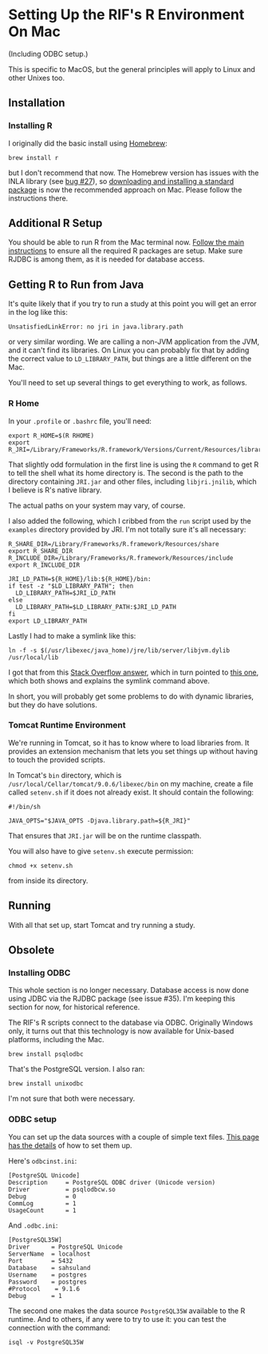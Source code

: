 # Setting Up the RIF's R Environment On Mac

(Including ODBC setup.)

This is specific to MacOS, but the general principles will apply to Linux and other Unixes too.

## Installation

### Installing R

I originally did the basic install using [Homebrew](https://brew.sh):

```
brew install r
```

but I don't recommend that now. The Homebrew version has issues with the INLA library (see [bug #27](https://github.com/smallAreaHealthStatisticsUnit/rapidInquiryFacility/issues/27)), so  [downloading and installing a standard package](https://cran.r-project.org/bin/macosx/) is now the recommended approach on Mac. Please follow the instructions there.

## Additional R Setup

You should be able to run R from the Mac terminal now. [Follow the main instructions](../rifWebApplication/Readme.md#433-r-packages) to ensure all the required R packages are setup. Make sure RJDBC is among them, as it is needed for database access.

## Getting R to Run from Java

It's quite likely that if you try to run a study at this point you will get an error in the log like this:

```
UnsatisfiedLinkError: no jri in java.library.path
```

or very similar wording. We are calling a non-JVM application from the JVM, and it can't find its libraries. On Linux you can probably fix that by adding the correct value to `LD_LIBRARY_PATH`, but things are a little different on the Mac.

You'll need to set up several things to get everything to work, as follows.

### R Home

In your `.profile` or `.bashrc` file, you'll need:

```
export R_HOME=$(R RHOME)
export R_JRI=/Library/Frameworks/R.framework/Versions/Current/Resources/library/rJava/jri
```

That slightly odd formulation in the first line is using the `R` command to get R to tell the shell what its home directory is. The second is the path to the directory containing `JRI.jar` and other files, including `libjri.jnilib`, which I believe is R's native library.

The actual paths on your system may vary, of course.

I also added the following, which I cribbed from the `run` script used by the `examples` directory provided by JRI. I'm not totally sure it's all necessary:

```
R_SHARE_DIR=/Library/Frameworks/R.framework/Resources/share
export R_SHARE_DIR
R_INCLUDE_DIR=/Library/Frameworks/R.framework/Resources/include
export R_INCLUDE_DIR

JRI_LD_PATH=${R_HOME}/lib:${R_HOME}/bin:
if test -z "$LD_LIBRARY_PATH"; then
  LD_LIBRARY_PATH=$JRI_LD_PATH
else
  LD_LIBRARY_PATH=$LD_LIBRARY_PATH:$JRI_LD_PATH
fi
export LD_LIBRARY_PATH
```

Lastly I had to make a symlink like this:

```
ln -f -s $(/usr/libexec/java_home)/jre/lib/server/libjvm.dylib /usr/local/lib
```

I got that from this [Stack Overflow answer](https://stackoverflow.com/a/35852152/1517620), which in turn
pointed to [this one](https://stackoverflow.com/a/31039105), which both shows and explains the symlink command above.

In short, you will probably get some problems to do with dynamic libraries, but they do have solutions.

### Tomcat Runtime Environment

We're running in Tomcat, so it has to know where to load libraries from. It provides an extension mechanism that lets you set things up without having to touch the provided scripts.

In Tomcat's `bin` directory, which is `/usr/local/Cellar/tomcat/9.0.6/libexec/bin` on my machine, create a file called `setenv.sh` if it does not already exist. It should contain the following:

```
#!/bin/sh

JAVA_OPTS="$JAVA_OPTS -Djava.library.path=${R_JRI}"
```

That ensures that `JRI.jar` will be on the runtime classpath.

You will also have to give `setenv.sh` execute permission:

```
chmod +x setenv.sh
```

from inside its directory.

## Running

With all that set up, start Tomcat and try running a study.

## Obsolete

### Installing ODBC

This whole section is no longer necessary. Database access is now done using JDBC via the RJDBC package (see issue #35). I'm keeping this section for now, for historical reference.

The RIF's R scripts connect to the database via ODBC. Originally Windows only, it turns out that this technology is now available for Unix-based platforms, including the Mac.

```
brew install psqlodbc
```

That's the PostgreSQL version. I also ran:

```
brew install unixodbc
```

I'm not sure that both were necessary.

### ODBC setup

You can set up the data sources with a couple of simple text files. [This page has the details](https://boriel.com/en/2013/01/16/postgresql-odbc-connection-from-mac-os-x/) of how to set them up.

Here's `odbcinst.ini`:

```
[PostgreSQL Unicode]
Description     = PostgreSQL ODBC driver (Unicode version)
Driver          = psqlodbcw.so
Debug           = 0
CommLog         = 1
UsageCount      = 1
```

And `.odbc.ini`:

```
[PostgreSQL35W]
Driver      = PostgreSQL Unicode
ServerName  = localhost
Port        = 5432
Database    = sahsuland
Username    = postgres
Password    = postgres
#Protocol    = 9.1.6
Debug       = 1
```

The second one makes the data source `PostgreSQL35W` available to the R runtime. And to others, if any were to try to use it: you can test the connection with the command:

```
isql -v PostgreSQL35W
```

